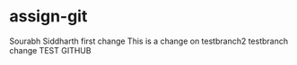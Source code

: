 # assign-git
Sourabh Siddharth
first change
This is a change on testbranch2
testbranch change
TEST GITHUB
